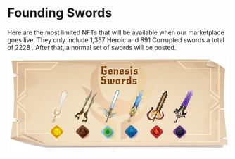 # Founding Swords

Here are the most limited NFTs that will be available when our marketplace goes live. They only include 1,337 Heroic and 891 Corrupted swords a total of 2228 . After that, a normal set of swords will be posted.

![](../../../.gitbook/assets/swords-merge-generic.png)
